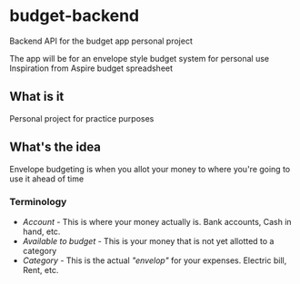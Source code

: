 # budget-backend
Backend API for the budget app personal project

The app will be for an envelope style budget system for personal use
Inspiration from Aspire budget spreadsheet

## What is it
Personal project for practice purposes

## What's the idea
Envelope budgeting is when you allot your money to where you're going to use it ahead of time

### Terminology
- *Account* - This is where your money actually is. Bank accounts, Cash in hand, etc.
- *Available to budget* - This is your money that is not yet allotted to a category
- *Category* - This is the actual *"envelop"* for your expenses. Electric bill, Rent, etc.
